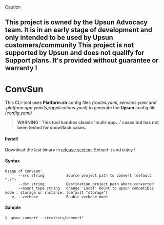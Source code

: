 > [!CAUTION]
> ## **This project is owned by the Upsun Advocacy team. It is in an early stage of development and only intended to be used by Upsun customers/community  This project is not supported by Upsun and does not qualify for Support plans. It's provided without guarantee or warranty !**

ConvSun
=========

This CLI-tool uses **Platform.sh** config files *(routes.yaml, services.yaml and .platform.app.yaml(s)/applications.yaml)* to generate the **Upsun** config file *(config.yaml)*  
> **WARNING : This tool handles classic 'multi-app...' cases but has not been tested for snowflack cases.**

#### Install

Download the last binary in [release section](https://github.com/upsun/convsun/releases).
Extract it and enjoy !

#### Syntax
```
Usage of convsun:
      --src string          Source project path to convert (default "./")
      --dst string          Destination project path where converted
      --mount_type string   Change 'Local' mount to upsun compatible mode : storage or instance. (default "storage")
  -v, --verbose             Enable verbose mode
```

#### Sample
`$ upsun_convert --src=tests/convert"`